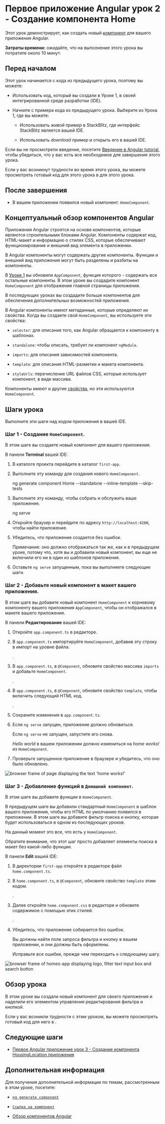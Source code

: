 # Первое приложение Angular урок 2 - Создание компонента Home

Этот урок демонстрирует, как создать новый [компонент](/guide/component-overview) для вашего приложения Angular.

**Затраты времени:** ожидайте, что на выполнение этого урока вы потратите около 10 минут.

## Перед началом

Этот урок начинается с кода из предыдущего урока, поэтому вы можете:

-   Использовать код, который вы создали в Уроке 1, в своей интегрированной среде разработки (IDE).

-   Начните с примера кода из предыдущего урока. Выберите <live-example name="first-app-lesson-01"></live-example> из Урока 1, где вы можете:

    -   Использовать _живой пример_ в StackBlitz, где интерфейс StackBlitz является вашей IDE.

    -   Использовать _download пример_ и открыть его в вашей IDE.

Если вы не просмотрели введение, посетите [Введение в Angular tutorial](tutorial/first-app), чтобы убедиться, что у вас есть все необходимое для завершения этого урока.

Если у вас возникнут трудности во время этого урока, вы можете просмотреть готовый код для этого урока в <live-example></live-example> для этого урока.

## После завершения

-   В вашем приложении появился новый компонент: `HomeComponent`.

## Концептуальный обзор компонентов Angular

Приложения Angular строятся на основе компонентов, которые являются строительными блоками Angular. Компоненты содержат код, HTML-макет и информацию о стилях CSS, которые обеспечивают функционирование и внешний вид элемента в приложении.

В Angular компоненты могут содержать другие компоненты. Функции и внешний вид приложения могут быть разделены и разбиты на компоненты.

В [Уроке 1](tutorial/first-app/first-app-lesson-01) вы обновили `AppComponent`, функция которого - содержать все остальные компоненты. В этом уроке вы создадите компонент `HomeComponent` для отображения главной страницы приложения.

В последующих уроках вы создадите больше компонентов для обеспечения дополнительных возможностей приложения.

В Angular компоненты имеют метаданные, которые определяют их свойства. Когда вы создаете свой `HomeComponent`, вы используете эти свойства:

-   `selector`: для описания того, как Angular обращается к компоненту в шаблонах.
-   `standalone`: чтобы описать, требует ли компонент `ngModule`.

-   `imports`: для описания зависимостей компонента.

-   `template`: для описания HTML-разметки и макета компонента.

-   `styleUrls`: перечисление URL файлов CSS, которые использует компонент, в виде массива.

Компоненты имеют и другие [свойства](/api/core/Component), но эти используются `HomeComponent`.

## Шаги урока

Выполните эти шаги над кодом приложения в вашей IDE.

### Шаг 1 - Создание `HomeComponent`.

В этом шаге вы создаете новый компонент для вашего приложения.

В панели **Terminal** вашей IDE:

1.  В каталоге проекта перейдите в каталог `first-app`.

1.  Выполните эту команду для создания нового `HomeComponent`.

    <code-example format="shell" language="shell">

    ng generate component Home --standalone --inline-template --skip-tests

    </code-example>

1.  Выполните эту команду, чтобы собрать и обслужить ваше приложение.

    <code-example format="shell" language="shell">

    ng serve

    </code-example>

1.  Откройте браузер и перейдите по адресу `http://localhost:4200`, чтобы найти приложение.

1.  Убедитесь, что приложение создается без ошибок.

    Примечание: оно должно отображаться так же, как и в предыдущем уроке, потому что, хотя вы и добавили новый компонент, вы еще не включили его ни в один из шаблонов приложения.

1.  Оставьте `ng serve` запущенным, пока вы выполняете следующие шаги.

### Шаг 2 - Добавьте новый компонент в макет вашего приложения.

В этом шаге вы добавите новый компонент `HomeComponent` к корневому компоненту вашего приложения `AppComponent`, чтобы он отображался в макете вашего приложения.

В панели **Редактирование** вашей IDE:

1.  Откройте `app.component.ts` в редакторе.
1.  В `app.component.ts` импортируйте `HomeComponent`, добавив эту строку в импорт на уровне файла.

    <code-example header="Import HomeComponent in src/app/app.component.ts" path="first-app-lesson-02/src/app/app.component.ts" region="import-home"></code-example>.

1.  В `app.component.ts`, в `@Component`, обновите свойство массива `imports` и добавьте `HomeComponent`.

    <code-example header="Replace in src/app/app.component.ts" path="first-app-lesson-02/src/app/app/app.component.ts" region="app-metadata-imports"></code-example>.

1.  В `app.component.ts`, в `@Component`, обновите свойство `template`, чтобы включить следующий HTML код.

    <code-example header="Replace in src/app/app.component.ts" path="first-app-lesson-02/src/app/app/app.component.ts" region="app-metadata-template"></code-example>.

1.  Сохраните изменения в `app.component.ts`.

1.  Если `ng serve` запущен, приложение должно обновиться.

    Если `ng serve` не запущен, запустите его снова.

    _Hello world_ в вашем приложении должно измениться на _home works!_ из `HomeComponent`.

1.  Проверьте запущенное приложение в браузере и убедитесь, что оно было обновлено.

<section class="lightbox">
 <img alt="browser frame of page displaying the text 'home works!'" src="generated/images/guide/faa/homes-app-lesson-02-step-2.png">
</section>

### Шаг 3 - Добавление функций в `Домашний компонент`.

В этом шаге вы добавите функции в `HomeComponent`.

В предыдущем шаге вы добавили стандартный `HomeComponent` в шаблон вашего приложения, чтобы его HTML по умолчанию появился в приложении. В этом шаге вы добавите фильтр поиска и кнопку, которая будет использоваться в одном из последующих уроков.

На данный момент это все, что есть у `HomeComponent`.

Обратите внимание, что этот шаг просто добавляет элементы поиска в макет без какой-либо функции.

В панели **Edit** вашей IDE:

1.  В директории `first-app` откройте в редакторе файл `home.component.ts`.

1.  В `home.component.ts`, в `@Component`, обновите свойство `template` этим кодом.

    <code-example header="Replace in src/app/home/home/home.component.ts" path="first-app-lesson-02/src/app/home/home.component.ts" region="home-template"></code-example>.

1.  Далее откройте `home.component.css` в редакторе и обновите содержимое с помощью этих стилей.

    <code-example header="Replace in src/app/home/home/home.component.css" path="first-app-lesson-02/src/app/happ/home/home.component.css"></code-example>.

1.  Убедитесь, что приложение собирается без ошибок.

    Вы должны найти поле запроса фильтра и кнопку в вашем приложении, и они должны быть оформлены.

    Исправьте все ошибки, прежде чем переходить к следующему шагу.

<section class="lightbox">
 <img alt="browser frame of homes-app displaying logo, filter text input box and search button" src="generated/images/guide/faa/homes-app-lesson-02-step-3.png">
</section>

## Обзор урока

В этом уроке вы создали новый компонент для своего приложения и наделили его элементом управления редактирования фильтра и кнопкой.

Если у вас возникли трудности с этим уроком, вы можете просмотреть готовый код для него в <live-example></live-example>.

## Следующие шаги

-   [Первое Angular приложение урок 3 - Создание компонента HousingLocation приложения](tutorial/first-app/first-app-lesson-03)

## Дополнительная информация

Для получения дополнительной информации по темам, рассмотренным в этом уроке, посетите:

-   [`ng generate component`](cli/generate#component-command)

-   [`Ссылка на компонент`](api/core/Component)

-   [Обзор компонентов Angular](guide/component-overview)
